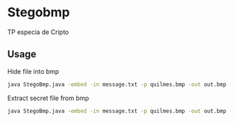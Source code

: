# Stegobmp
TP especia de Cripto



## Usage 

Hide file into bmp
```bash
java StegoBmp.java -embed -in message.txt -p quilmes.bmp -out out.bmp -steg LSB1
```

Extract secret file from bmp
```bash
java StegoBmp.java -embed -in message.txt -p quilmes.bmp -out out.bmp -steg LSB1
```
